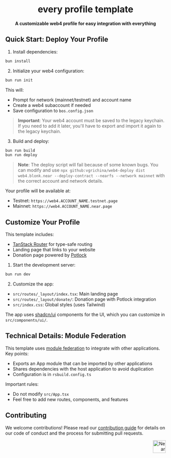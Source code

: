 <div align="center">
  <h1>every profile template</h1>
  <p>
    <strong>A customizable web4 profile for easy integration with everything</strong>
  </p>
</div>

## Quick Start: Deploy Your Profile

1. Install dependencies:

```bash
bun install
```

2. Initialize your web4 configuration:

```bash
bun run init
```

This will:

- Prompt for network (mainnet/testnet) and account name
- Create a web4 subaccount if needed
- Save configuration to `bos.config.json`

> **Important**: Your web4 account must be saved to the legacy keychain. If you need to add it later, you'll have to export and import it again to the legacy keychain.

3. Build and deploy:

```bash
bun run build
bun run deploy
```

> **Note**: The deploy script will fail because of some known bugs. You can modify and use `npx github:vgrichina/web4-deploy dist web4.blonk.near --deploy-contract --nearfs --network mainnet` with the correct account and network details.

Your profile will be available at:

- Testnet: `https://web4.ACCOUNT_NAME.testnet.page`
- Mainnet: `https://web4.ACCOUNT_NAME.near.page`

## Customize Your Profile

This template includes:

- [TanStack Router](https://tanstack.com/router) for type-safe routing
- Landing page that links to your website
- Donation page powered by [Potlock](https://potlock.org)

1. Start the development server:

```bash
bun run dev
```

2. Customize the app:

- `src/routes/_layout/index.tsx`: Main landing page
- `src/routes/_layout/donate/`: Donation page with Potlock integration
- `src/index.css`: Global styles (uses Tailwind)

The app uses [shadcn/ui](https://ui.shadcn.com/) components for the UI, which you can customize in `src/components/ui/`.

## Technical Details: Module Federation

This template uses [module federation](https://module-federation.io/) to integrate with other applications. Key points:

- Exports an App module that can be imported by other applications
- Shares dependencies with the host application to avoid duplication
- Configuration is in `rsbuild.config.ts`

Important rules:

- Do not modify `src/App.tsx`
- Feel free to add new routes, components, and features

## Contributing

We welcome contributions! Please read our [contribution guide](./CONTRIBUTING.md) for details on our code of conduct and the process for submitting pull requests.

<div align="right">
<a href="https://nearbuilders.org" target="_blank">
<img
  src="https://builders.mypinata.cloud/ipfs/QmWt1Nm47rypXFEamgeuadkvZendaUvAkcgJ3vtYf1rBFj"
  alt="Near Builders"
  height="40"
/>
</a>
</div>
